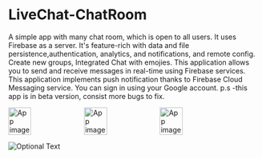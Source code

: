 # LiveChat-ChatRoom
A simple app with many chat room, which is open to all users. It uses Firebase as a server.
It's feature-rich with data and file persistence,authentication, analytics, and notifications, and remote config.
Create new groups, Integrated Chat with emojies.
This application allows you to send and receive messages in real-time using Firebase services.
This application implements push notification thanks to Firebase Cloud Messaging service.
You can  sign in using your Google account.
p.s -this app is in beta version, consist more bugs to fix.




<div style="display:flex;">
<img alt="App image" src="LiveChat/app/src/main/res/mipmap-xxxhdpi/Screenshot_2018-02-06-15-20-58-331_com.example.ajay.livechat.png " width="30%">
<img alt="App image" src="fastlane/metadata/android/en-US/images/phoneScreenshots/app_2.png" width="30%">
<img alt="App image" src="fastlane/metadata/android/en-US/images/phoneScreenshots/widget.png" width="30%">
</div>

![Optional Text](LiveChat/app/src/main/res/mipmap-xxxhdpi/Screenshot_2018-02-06-15-20-58-331_com.example.ajay.livechat.png )
